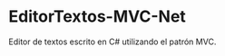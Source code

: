 EditorTextos-MVC-Net
====================

Editor de textos escrito en C# utilizando el patrón MVC.
